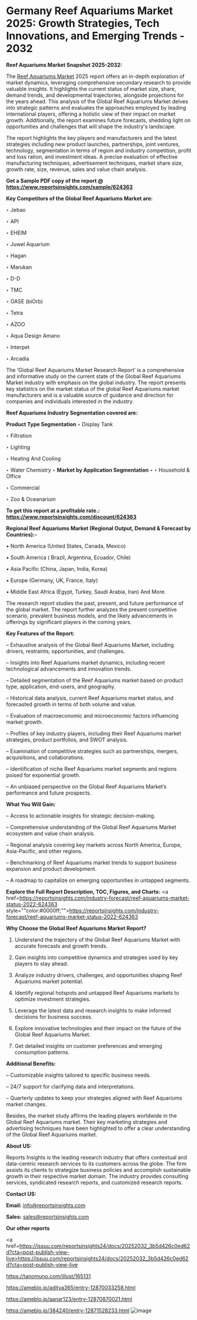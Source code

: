 # Germany Reef Aquariums Market 2025: Growth Strategies, Tech Innovations, and Emerging Trends - 2032

<strong>Reef Aquariums Market Snapshot 2025-2032:</strong>

The <a href=https://www.reportsinsights.com/sample/624363>Reef Aquariums Market</a> 2025 report offers an in-depth exploration of market dynamics, leveraging comprehensive secondary research to provide valuable insights. It highlights the current status of market size, share, demand trends, and developmental trajectories, alongside projections for the years ahead. This analysis of the Global Reef Aquariums Market delves into strategic patterns and evaluates the approaches employed by leading international players, offering a holistic view of their impact on market growth. Additionally, the report examines future forecasts, shedding light on opportunities and challenges that will shape the industry's landscape.

The report highlights the key players and manufacturers and the latest strategies including new product launches, partnerships, joint ventures, technology, segmentation in terms of region and industry competition, profit and loss ration, and investment ideas. A precise evaluation of effective manufacturing techniques, advertisement techniques, market share size, growth rate, size, revenue, sales and value chain analysis.

<strong>Get a Sample PDF copy of the report @ <a href=https://www.reportsinsights.com/sample/624363 style=color:#0000ff;>https://www.reportsinsights.com/sample/624363</a></strong>

<strong>Key Competitors of the Global Reef Aquariums Market are:</strong>

‣ Jebao

‣ API

‣ EHEIM

‣ Juwel Aquarium

‣ Hagan

‣ Marukan

‣ D-D

‣ TMC

‣ OASE (biOrb)

‣ Tetra

‣ AZOO

‣ Aqua Design Amano

‣ Interpet

‣ Arcadia

The ‘Global Reef Aquariums Market Research Report’ is a comprehensive and informative study on the current state of the Global Reef Aquariums Market industry with emphasis on the global industry. The report presents key statistics on the market status of the global Reef Aquariums market manufacturers and is a valuable source of guidance and direction for companies and individuals interested in the industry.

<strong>Reef Aquariums Industry Segmentation covered are:</strong>

<strong>Product Type Segmentation</strong>
‣
Display Tank

‣ Filtration

‣ Lighting

‣ Heating And Cooling

‣ Water Chemistry
‣ 
<strong>Market by Application Segmentation</strong>
‣
‣  Household & Office

‣ Commercial

‣ Zoo & Oceanarium

<strong>To get this report at a profitable rate.: <a href=https://www.reportsinsights.com/discount/624363 style=color:#0000ff;>https://www.reportsinsights.com/discount/624363</a></strong>

<strong>Regional Reef Aquariums Market (Regional Output, Demand &amp; Forecast by Countries):-</strong>

• North America (United States, Canada, Mexico)

• South America ( Brazil, Argentina, Ecuador, Chile)

• Asia Pacific (China, Japan, India, Korea)

• Europe (Germany, UK, France, Italy)

• Middle East Africa (Egypt, Turkey, Saudi Arabia, Iran) And More.

The research report studies the past, present, and future performance of the global market. The report further analyzes the present competitive scenario, prevalent business models, and the likely advancements in offerings by significant players in the coming years.

<strong>Key Features of the Report:</strong>

– Exhaustive analysis of the Global Reef Aquariums Market, including drivers, restraints, opportunities, and challenges.

– Insights into Reef Aquariums market dynamics, including recent technological advancements and innovation trends.

– Detailed segmentation of the Reef Aquariums market based on product type, application, end-users, and geography.

– Historical data analysis, current Reef Aquariums market status, and forecasted growth in terms of both volume and value.

– Evaluation of macroeconomic and microeconomic factors influencing market growth.

– Profiles of key industry players, including their Reef Aquariums market strategies, product portfolios, and SWOT analysis.

– Examination of competitive strategies such as partnerships, mergers, acquisitions, and collaborations.

– Identification of niche Reef Aquariums market segments and regions poised for exponential growth.

– An unbiased perspective on the Global Reef Aquariums Market’s performance and future prospects.

<strong>What You Will Gain:</strong>

– Access to actionable insights for strategic decision-making.

– Comprehensive understanding of the Global Reef Aquariums Market ecosystem and value chain analysis.

– Regional analysis covering key markets across North America, Europe, Asia-Pacific, and other regions.

– Benchmarking of Reef Aquariums market trends to support business expansion and product development.

– A roadmap to capitalize on emerging opportunities in untapped segments.

<strong>Explore the Full Report Description, TOC, Figures, and Charts:</strong>
<a href=https://reportsinsights.com/industry-forecast/reef-aquariums-market-status-2022-624363 style=""color:#0000ff;"">https://reportsinsights.com/industry-forecast/reef-aquariums-market-status-2022-624363</a>

<strong>Why Choose the Global Reef Aquariums Market Report?</strong>

1. Understand the trajectory of the Global Reef Aquariums Market with accurate forecasts and growth trends.

2. Gain insights into competitive dynamics and strategies used by key players to stay ahead.

3. Analyze industry drivers, challenges, and opportunities shaping Reef Aquariums market potential.

4. Identify regional hotspots and untapped Reef Aquariums markets to optimize investment strategies.

5. Leverage the latest data and research insights to make informed decisions for business success.

6. Explore innovative technologies and their impact on the future of the Global Reef Aquariums Market.

7. Get detailed insights on customer preferences and emerging consumption patterns.

<strong>Additional Benefits:</strong>

– Customizable insights tailored to specific business needs.

– 24/7 support for clarifying data and interpretations.

– Quarterly updates to keep your strategies aligned with Reef Aquariums market changes.

Besides, the market study affirms the leading players worldwide in the Global Reef Aquariums market. Their key marketing strategies and advertising techniques have been highlighted to offer a clear understanding of the Global Reef Aquariums market.

<strong><strong>About US</strong>:</strong>

Reports Insights is the leading research industry that offers contextual and data-centric research services to its customers across the globe. The firm assists its clients to strategize business policies and accomplish sustainable growth in their respective market domain. The industry provides consulting services, syndicated research reports, and customized research reports.

<strong>Contact US:</strong>

<p class=><b>Email:</b> <a href=mailto:info@reportsinsights.com>info@reportsinsights.com</a></p>
<p class=><b>Sales:</b> <a href=mailto:sales@reportsinsights.com>sales@reportsinsights.com</a></p>

<strong>Our other reports</strong>

<a href=https://issuu.com/reportsinsights24/docs/20252032_3b5d426c0ed62d?cta=post-publish-view-live>https://issuu.com/reportsinsights24/docs/20252032_3b5d426c0ed62d?cta=post-publish-view-live</a>

<a href=https://tanomuno.com/illust/165131>https://tanomuno.com/illust/165131</a>

<a href=https://ameblo.jp/aditya365/entry-12870033258.html>https://ameblo.jp/aditya365/entry-12870033258.html</a>

<a href=https://ameblo.jp/aanar123/entry-12870870021.html>https://ameblo.jp/aanar123/entry-12870870021.html</a>

<a href=https://ameblo.jp/384240/entry-12871528233.html>https://ameblo.jp/384240/entry-12871528233.html</a>
![image](https://github.com/user-attachments/assets/b3b233c9-de03-4917-8659-3d707ab0405f)
